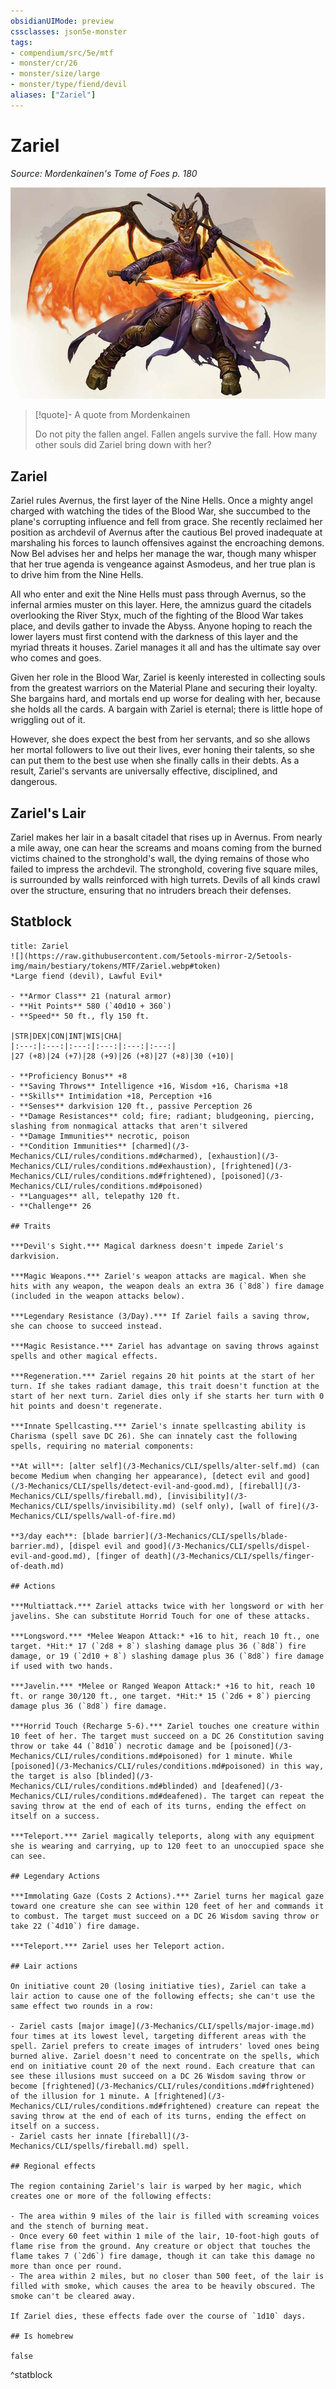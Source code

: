 ```yaml
---
obsidianUIMode: preview
cssclasses: json5e-monster
tags:
- compendium/src/5e/mtf
- monster/cr/26
- monster/size/large
- monster/type/fiend/devil
aliases: ["Zariel"]
---
```

# Zariel
*Source: Mordenkainen's Tome of Foes p. 180*  

![](https://raw.githubusercontent.com/5etools-mirror-2/5etools-img/main/bestiary/MTF/Zariel.webp#right)  
> [!quote]- A quote from Mordenkainen  
> 
> Do not pity the fallen angel. Fallen angels survive the fall. How many other souls did Zariel bring down with her?

## Zariel

Zariel rules Avernus, the first layer of the Nine Hells. Once a mighty angel charged with watching the tides of the Blood War, she succumbed to the plane's corrupting influence and fell from grace. She recently reclaimed her position as archdevil of Avernus after the cautious Bel proved inadequate at marshaling his forces to launch offensives against the encroaching demons. Now Bel advises her and helps her manage the war, though many whisper that her true agenda is vengeance against Asmodeus, and her true plan is to drive him from the Nine Hells.

All who enter and exit the Nine Hells must pass through Avernus, so the infernal armies muster on this layer. Here, the amnizus guard the citadels overlooking the River Styx, much of the fighting of the Blood War takes place, and devils gather to invade the Abyss. Anyone hoping to reach the lower layers must first contend with the darkness of this layer and the myriad threats it houses. Zariel manages it all and has the ultimate say over who comes and goes.

Given her role in the Blood War, Zariel is keenly interested in collecting souls from the greatest warriors on the Material Plane and securing their loyalty. She bargains hard, and mortals end up worse for dealing with her, because she holds all the cards. A bargain with Zariel is eternal; there is little hope of wriggling out of it.

However, she does expect the best from her servants, and so she allows her mortal followers to live out their lives, ever honing their talents, so she can put them to the best use when she finally calls in their debts. As a result, Zariel's servants are universally effective, disciplined, and dangerous.

## Zariel's Lair

Zariel makes her lair in a basalt citadel that rises up in Avernus. From nearly a mile away, one can hear the screams and moans coming from the burned victims chained to the stronghold's wall, the dying remains of those who failed to impress the archdevil. The stronghold, covering five square miles, is surrounded by walls reinforced with high turrets. Devils of all kinds crawl over the structure, ensuring that no intruders breach their defenses.


## Statblock

```ad-statblock
title: Zariel
![](https://raw.githubusercontent.com/5etools-mirror-2/5etools-img/main/bestiary/tokens/MTF/Zariel.webp#token)
*Large fiend (devil), Lawful Evil*

- **Armor Class** 21 (natural armor)
- **Hit Points** 580 (`40d10 + 360`) 
- **Speed** 50 ft., fly 150 ft.

|STR|DEX|CON|INT|WIS|CHA|
|:---:|:---:|:---:|:---:|:---:|:---:|
|27 (+8)|24 (+7)|28 (+9)|26 (+8)|27 (+8)|30 (+10)|

- **Proficiency Bonus** +8
- **Saving Throws** Intelligence +16, Wisdom +16, Charisma +18
- **Skills** Intimidation +18, Perception +16
- **Senses** darkvision 120 ft., passive Perception 26
- **Damage Resistances** cold; fire; radiant; bludgeoning, piercing, slashing from nonmagical attacks that aren't silvered
- **Damage Immunities** necrotic, poison
- **Condition Immunities** [charmed](/3-Mechanics/CLI/rules/conditions.md#charmed), [exhaustion](/3-Mechanics/CLI/rules/conditions.md#exhaustion), [frightened](/3-Mechanics/CLI/rules/conditions.md#frightened), [poisoned](/3-Mechanics/CLI/rules/conditions.md#poisoned)
- **Languages** all, telepathy 120 ft.
- **Challenge** 26

## Traits

***Devil's Sight.*** Magical darkness doesn't impede Zariel's darkvision.

***Magic Weapons.*** Zariel's weapon attacks are magical. When she hits with any weapon, the weapon deals an extra 36 (`8d8`) fire damage (included in the weapon attacks below).

***Legendary Resistance (3/Day).*** If Zariel fails a saving throw, she can choose to succeed instead.

***Magic Resistance.*** Zariel has advantage on saving throws against spells and other magical effects.

***Regeneration.*** Zariel regains 20 hit points at the start of her turn. If she takes radiant damage, this trait doesn't function at the start of her next turn. Zariel dies only if she starts her turn with 0 hit points and doesn't regenerate.

***Innate Spellcasting.*** Zariel's innate spellcasting ability is Charisma (spell save DC 26). She can innately cast the following spells, requiring no material components:

**At will**: [alter self](/3-Mechanics/CLI/spells/alter-self.md) (can become Medium when changing her appearance), [detect evil and good](/3-Mechanics/CLI/spells/detect-evil-and-good.md), [fireball](/3-Mechanics/CLI/spells/fireball.md), [invisibility](/3-Mechanics/CLI/spells/invisibility.md) (self only), [wall of fire](/3-Mechanics/CLI/spells/wall-of-fire.md)

**3/day each**: [blade barrier](/3-Mechanics/CLI/spells/blade-barrier.md), [dispel evil and good](/3-Mechanics/CLI/spells/dispel-evil-and-good.md), [finger of death](/3-Mechanics/CLI/spells/finger-of-death.md)

## Actions

***Multiattack.*** Zariel attacks twice with her longsword or with her javelins. She can substitute Horrid Touch for one of these attacks.

***Longsword.*** *Melee Weapon Attack:* +16 to hit, reach 10 ft., one target. *Hit:* 17 (`2d8 + 8`) slashing damage plus 36 (`8d8`) fire damage, or 19 (`2d10 + 8`) slashing damage plus 36 (`8d8`) fire damage if used with two hands.

***Javelin.*** *Melee or Ranged Weapon Attack:* +16 to hit, reach 10 ft. or range 30/120 ft., one target. *Hit:* 15 (`2d6 + 8`) piercing damage plus 36 (`8d8`) fire damage.

***Horrid Touch (Recharge 5-6).*** Zariel touches one creature within 10 feet of her. The target must succeed on a DC 26 Constitution saving throw or take 44 (`8d10`) necrotic damage and be [poisoned](/3-Mechanics/CLI/rules/conditions.md#poisoned) for 1 minute. While [poisoned](/3-Mechanics/CLI/rules/conditions.md#poisoned) in this way, the target is also [blinded](/3-Mechanics/CLI/rules/conditions.md#blinded) and [deafened](/3-Mechanics/CLI/rules/conditions.md#deafened). The target can repeat the saving throw at the end of each of its turns, ending the effect on itself on a success.

***Teleport.*** Zariel magically teleports, along with any equipment she is wearing and carrying, up to 120 feet to an unoccupied space she can see.

## Legendary Actions

***Immolating Gaze (Costs 2 Actions).*** Zariel turns her magical gaze toward one creature she can see within 120 feet of her and commands it to combust. The target must succeed on a DC 26 Wisdom saving throw or take 22 (`4d10`) fire damage.

***Teleport.*** Zariel uses her Teleport action.

## Lair actions

On initiative count 20 (losing initiative ties), Zariel can take a lair action to cause one of the following effects; she can't use the same effect two rounds in a row:

- Zariel casts [major image](/3-Mechanics/CLI/spells/major-image.md) four times at its lowest level, targeting different areas with the spell. Zariel prefers to create images of intruders' loved ones being burned alive. Zariel doesn't need to concentrate on the spells, which end on initiative count 20 of the next round. Each creature that can see these illusions must succeed on a DC 26 Wisdom saving throw or become [frightened](/3-Mechanics/CLI/rules/conditions.md#frightened) of the illusion for 1 minute. A [frightened](/3-Mechanics/CLI/rules/conditions.md#frightened) creature can repeat the saving throw at the end of each of its turns, ending the effect on itself on a success.  
- Zariel casts her innate [fireball](/3-Mechanics/CLI/spells/fireball.md) spell.  

## Regional effects

The region containing Zariel's lair is warped by her magic, which creates one or more of the following effects:

- The area within 9 miles of the lair is filled with screaming voices and the stench of burning meat.  
- Once every 60 feet within 1 mile of the lair, 10-foot-high gouts of flame rise from the ground. Any creature or object that touches the flame takes 7 (`2d6`) fire damage, though it can take this damage no more than once per round.  
- The area within 2 miles, but no closer than 500 feet, of the lair is filled with smoke, which causes the area to be heavily obscured. The smoke can't be cleared away.  

If Zariel dies, these effects fade over the course of `1d10` days.

## Is homebrew

false
```
^statblock